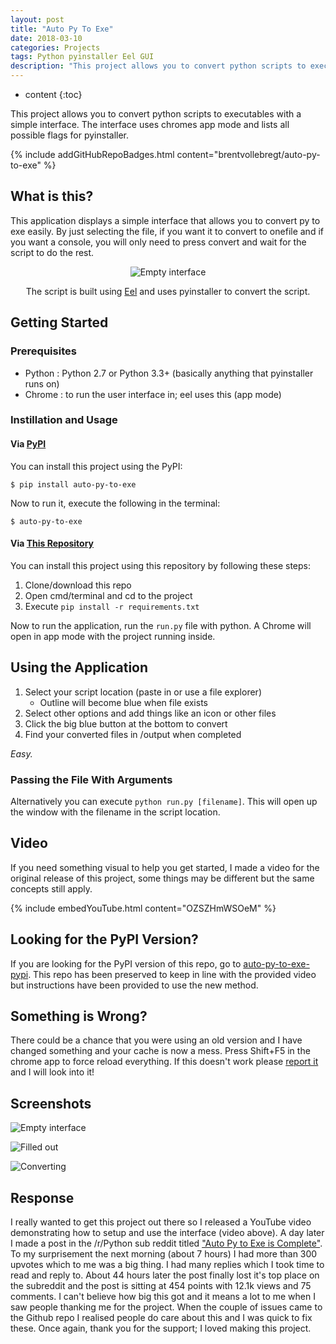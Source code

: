 ```yaml
---
layout: post
title: "Auto Py To Exe"
date: 2018-03-10
categories: Projects
tags: Python pyinstaller Eel GUI
description: "This project allows you to convert python scripts to executables with a simple interface. The interface uses chromes app mode and lists all possible flags for pyinstaller. The whole idea seems automatic as it cleans up after itself."
---
```


* content
{:toc}

This project allows you to convert python scripts to executables with a simple interface. The interface uses chromes app mode and lists all possible flags for pyinstaller.

{% include addGitHubRepoBadges.html content="brentvollebregt/auto-py-to-exe" %}

## What is this?
This application displays a simple interface that allows you to convert py to exe easily. By just selecting the file, if you want it to convert to onefile and if you want a console, you will only need to press convert and wait for the script to do the rest.

<div style="text-align: center">
	<img src="https://i.imgur.com/EuUlayC.png" alt="Empty interface"/>
	<p>The script is built using <a class="link" href="https://github.com/ChrisKnott/Eel">Eel</a> and uses pyinstaller to convert the script.</p>
</div>

<!-- more -->

## Getting Started
### Prerequisites
- Python : Python 2.7 or Python 3.3+ (basically anything that pyinstaller runs on)
- Chrome : to run the user interface in; eel uses this (app mode)

### Instillation and Usage
#### Via [PyPI](https://pypi.org/project/auto-py-to-exe/)
You can install this project using the PyPI:
```
$ pip install auto-py-to-exe
```
Now to run it, execute the following in the terminal:
```
$ auto-py-to-exe
```

#### Via [This Repository](https://github.com/brentvollebregt/auto-py-to-exe)
You can install this project using this repository by following these steps:
1. Clone/download this repo
2. Open cmd/terminal and cd to the project
3. Execute ```pip install -r requirements.txt```

Now to run the application, run the ```run.py``` file with python. A Chrome will open in app mode with the project running inside.

## Using the Application
1. Select your script location (paste in or use a file explorer)
    - Outline will become blue when file exists
2. Select other options and add things like an icon or other files
3. Click the big blue button at the bottom to convert
4. Find your converted files in /output when completed

*Easy.*

### Passing the File With Arguments
Alternatively you can execute ```python run.py [filename]```. This will open up the window with the filename in the script location.

## Video
If you need something visual to help you get started, I made a video for the original release of this project, some things may be different but the same concepts still apply.

{% include embedYouTube.html content="OZSZHmWSOeM" %}

## Looking for the PyPI Version?
If you are looking for the PyPI version of this repo, go to [auto-py-to-exe-pypi](https://github.com/brentvollebregt/auto-py-to-exe-pypi). This repo has been preserved to keep in line with the provided video but instructions have been provided to use the new method.

## Something is Wrong?
There could be a chance that you were using an old version and I have changed something and your cache is now a mess. Press Shift+F5 in the chrome app to force reload everything.
If this doesn't work please [report it](https://github.com/brentvollebregt/auto-py-to-exe/issues) and I will look into it!

## Screenshots
![Empty interface](https://i.imgur.com/dd0LC2n.png)

![Filled out](https://i.imgur.com/Wd9pFqR.png)

![Converting](https://i.imgur.com/MjdONcC.png)

## Response
I really wanted to get this project out there so I released a YouTube video demonstrating how to setup and use the interface (video above). A day later I made a post in the /r/Python sub reddit titled ["Auto Py to Exe is Complete"](https://www.reddit.com/r/Python/comments/84kwb8/auto_py_to_exe_is_complete/).
To my surprisement the next morning (about 7 hours) I had more than 300 upvotes which to me was a big thing. I had many replies which I took time to read and reply to. About 44 hours later the post finally lost it's top place on the subreddit and the post is sitting at 454 points with 12.1k views and 75 comments.
I can't believe how big this got and it means a lot to me when I saw people thanking me for the project. When the couple of issues came to the Github repo I realised people do care about this and I was quick to fix these.
Once again, thank you for the support; I loved making this project.
